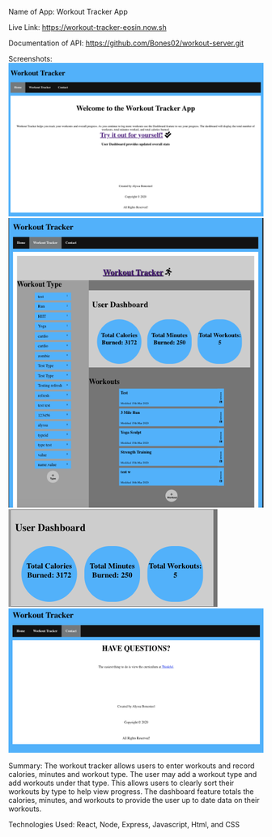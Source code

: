 Name of App: Workout Tracker App

Live Link: https://workout-tracker-eosin.now.sh

Documentation of API: https://github.com/Bones02/workout-server.git

Screenshots:
![alt tag](public/home.png "Home Page")
![alt tag](public/app.png "Tracker Page")
![alt tag](public/dashboard.png "Dashboard feature")
![alt tag](public/contact.png "Contact")

Summary: The workout tracker allows users to enter workouts and record calories, minutes and workout type. The user may add a workout type and add workouts under that type. This allows users to clearly sort their workouts by type to help view progress. The dashboard feature totals the calories, minutes, and workouts to provide the user up to date data on their workouts. 

Technologies Used: React, Node, Express, Javascript, Html, and CSS




